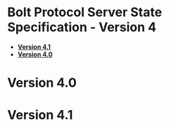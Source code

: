 # Bolt Protocol Server State Specification - Version 4

* [**Version 4.1**](#version-41)
* [**Version 4.0**](#version-40)


# Version 4.0


# Version 4.1

